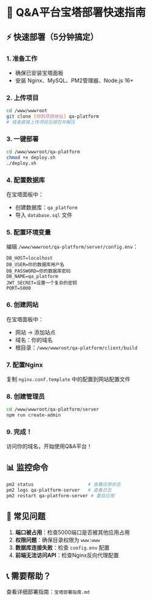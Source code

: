 # 🚀 Q&A平台宝塔部署快速指南

## ⚡ 快速部署（5分钟搞定）

### 1. 准备工作
- 确保已安装宝塔面板
- 安装 Nginx、MySQL、PM2管理器、Node.js 16+

### 2. 上传项目
```bash
cd /www/wwwroot
git clone [你的项目地址] qa-platform
# 或者直接上传项目压缩包并解压
```

### 3. 一键部署
```bash
cd /www/wwwroot/qa-platform
chmod +x deploy.sh
./deploy.sh
```

### 4. 配置数据库
在宝塔面板中：
- 创建数据库：`qa_platform`
- 导入 `database.sql` 文件

### 5. 配置环境变量
编辑 `/www/wwwroot/qa-platform/server/config.env`：
```env
DB_HOST=localhost
DB_USER=你的数据库用户名
DB_PASSWORD=你的数据库密码
DB_NAME=qa_platform
JWT_SECRET=设置一个复杂的密钥
PORT=5000
```

### 6. 创建网站
在宝塔面板中：
- 网站 → 添加站点
- 域名：你的域名
- 根目录：`/www/wwwroot/qa-platform/client/build`

### 7. 配置Nginx
复制 `nginx.conf.template` 中的配置到网站配置文件

### 8. 创建管理员
```bash
cd /www/wwwroot/qa-platform/server
npm run create-admin
```

### 9. 完成！
访问你的域名，开始使用Q&A平台！

## 📊 监控命令
```bash
pm2 status                    # 查看应用状态
pm2 logs qa-platform-server   # 查看日志
pm2 restart qa-platform-server # 重启应用
```

## 🔧 常见问题
1. **端口被占用**：检查5000端口是否被其他应用占用
2. **权限问题**：确保目录权限为 `www:www`
3. **数据库连接失败**：检查 `config.env` 配置
4. **前端无法访问API**：检查Nginx反向代理配置

## 📞 需要帮助？
查看详细部署指南：`宝塔部署指南.md` 